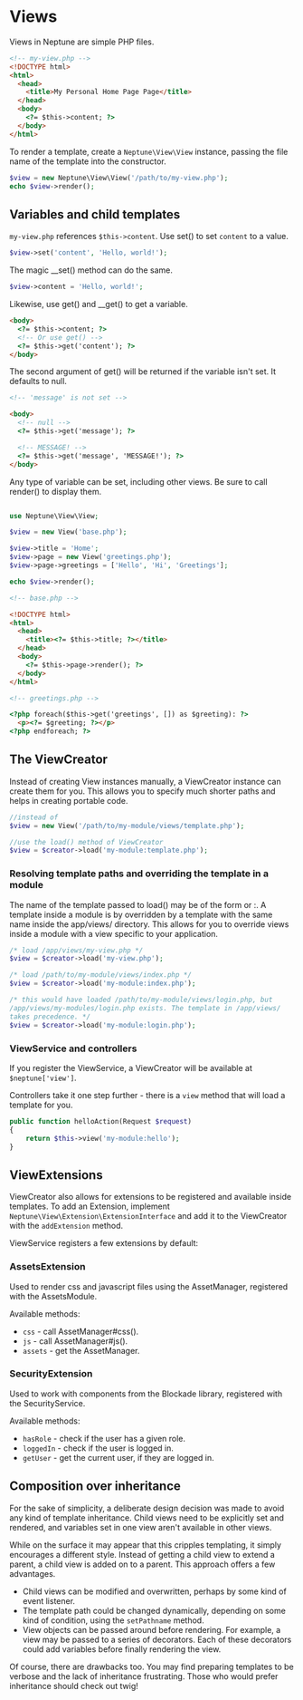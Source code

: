 # Views

Views in Neptune are simple PHP files.

```html
<!-- my-view.php -->
<!DOCTYPE html>
<html>
  <head>
    <title>My Personal Home Page Page</title>
  </head>
  <body>
    <?= $this->content; ?>
  </body>
</html>
```

To render a template, create a `Neptune\View\View` instance, passing the
file name of the template into the constructor.

```php
$view = new Neptune\View\View('/path/to/my-view.php');
echo $view->render();
```

## Variables and child templates

`my-view.php` references `$this->content`. Use set() to set `content` to a value.

```php
$view->set('content', 'Hello, world!');
```

The magic __set() method can do the same.

```php
$view->content = 'Hello, world!';
```

Likewise, use get() and __get() to get a variable.

```html
<body>
  <?= $this->content; ?>
  <!-- Or use get() -->
  <?= $this->get('content'); ?>
</body>
```

The second argument of get() will be returned if the variable isn't
set. It defaults to null.

```html
<!-- 'message' is not set -->

<body>
  <!-- null -->
  <?= $this->get('message'); ?>

  <!-- MESSAGE! -->
  <?= $this->get('message', 'MESSAGE!'); ?>
</body>
```

Any type of variable can be set, including other views. Be sure to
call render() to display them.

```php

use Neptune\View\View;

$view = new View('base.php');

$view->title = 'Home';
$view->page = new View('greetings.php');
$view->page->greetings = ['Hello', 'Hi', 'Greetings'];

echo $view->render();
```

```html
<!-- base.php -->

<!DOCTYPE html>
<html>
  <head>
    <title><?= $this->title; ?></title>
  </head>
  <body>
    <?= $this->page->render(); ?>
  </body>
</html>
```

```html
<!-- greetings.php -->

<?php foreach($this->get('greetings', []) as $greeting): ?>
  <p><?= $greeting; ?></p>
<?php endforeach; ?>
```

## The ViewCreator

Instead of creating View instances manually, a ViewCreator instance
can create them for you. This allows you to specify much shorter paths
and helps in creating portable code.

```php
//instead of
$view = new View('/path/to/my-module/views/template.php');

//use the load() method of ViewCreator
$view = $creator->load('my-module:template.php');
```

### Resolving template paths and overriding the template in a module

The name of the template passed to load() may be of the form <view> or
<module>:<view>. A template inside a module is by overridden by a
template with the same name inside the app/views/<module>
directory. This allows for you to override views inside a module with
a view specific to your application.

```php
/* load /app/views/my-view.php */
$view = $creator->load('my-view.php');

/* load /path/to/my-module/views/index.php */
$view = $creator->load('my-module:index.php');

/* this would have loaded /path/to/my-module/views/login.php, but
/app/views/my-modules/login.php exists. The template in /app/views/
takes precedence. */
$view = $creator->load('my-module:login.php');
```

### ViewService and controllers

If you register the ViewService, a ViewCreator will be available at
`$neptune['view']`.

Controllers take it one step further - there is a `view` method that
will load a template for you.

```php
public function helloAction(Request $request)
{
    return $this->view('my-module:hello');
}
```

## ViewExtensions

ViewCreator also allows for extensions to be registered and available
inside templates. To add an Extension, implement
`Neptune\View\Extension\ExtensionInterface` and add it to the
ViewCreator with the `addExtension` method.

ViewService registers a few extensions by default:

### AssetsExtension

Used to render css and javascript files using the AssetManager,
registered with the AssetsModule.

Available methods:

* `css` - call AssetManager#css().
* `js` - call AssetManager#js().
* `assets` - get the AssetManager.

### SecurityExtension

Used to work with components from the Blockade library, registered
with the SecurityService.

Available methods:

* `hasRole` - check if the user has a given role.
* `loggedIn` - check if the user is logged in.
* `getUser` - get the current user, if they are logged in.

## Composition over inheritance

For the sake of simplicity, a deliberate design decision was made to
avoid any kind of template inheritance. Child views need to be
explicitly set and rendered, and variables set in one view aren't
available in other views.

While on the surface it may appear that this cripples templating, it
simply encourages a different style. Instead of getting a child view
to extend a parent, a child view is added on to a parent. This
approach offers a few advantages.

* Child views can be modified and overwritten, perhaps by some kind of
  event listener.
* The template path could be changed dynamically, depending on some
  kind of condition, using the `setPathname` method.
* View objects can be passed around before rendering. For example, a
  view may be passed to a series of decorators. Each of these
  decorators could add variables before finally rendering the view.

Of course, there are drawbacks too. You may find preparing templates
to be verbose and the lack of inheritance frustrating. Those who would
prefer inheritance should check out twig!
